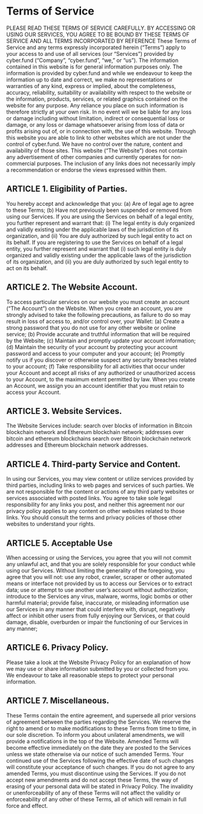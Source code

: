 # Terms of Service

PLEASE READ THESE TERMS OF SERVICE CAREFULLY. 
BY ACCESSING OR USING OUR SERVICES, YOU AGREE TO BE BOUND BY THESE TERMS OF SERVICE AND ALL TERMS INCORPORATED BY REFERENCE
These Terms of Service and any terms expressly incorporated herein (“Terms”) apply to your access to and use of all services (our “Services”) provided by cyber.fund (“Company”, “cyber.fund”, “we,” or “us”).
The information contained in this website is for general information purposes only. The information is provided by cyber.fund and while we endeavour to keep the information up to date and correct, we make no representations or warranties of any kind, express or implied, about the completeness, accuracy, reliability, suitability or availability with respect to the website or the information, products, services, or related graphics contained on the website for any purpose. Any reliance you place on such information is therefore strictly at your own risk.
In no event will we be liable for any loss or damage including without limitation, indirect or consequential loss or damage, or any loss or damage whatsoever arising from loss of data or profits arising out of, or in connection with, the use of this website.
Through this website you are able to link to other websites which are not under the control of cyber.fund. We have no control over the nature, content and availability of those sites. This website (“The Website”) does not contain any advertisement of other companies and currently operates for non-commercial purposes. The inclusion of any links does not necessarily imply a recommendation or endorse the views expressed within them.

## ARTICLE 1. Eligibility of Parties.
You hereby accept and acknowledge that you: (a) Are of legal age to agree to these Terms; (b) Have not previously been suspended or removed from using our Services. If you are using the Services on behalf of a legal entity, you further represent and warrant that: (i) The legal entity is duly organized and validly existing under the applicable laws of the jurisdiction of its organization, and (ii) You are duly authorized by such legal entity to act on its behalf. If you are registering to use the Services on behalf of a legal entity, you further represent and warrant that (i) such legal entity is duly organized and validly existing under the applicable laws of the jurisdiction of its organization, and (ii) you are duly authorized by such legal entity to act on its behalf.

## ARTICLE 2. The Website Account.
To access particular services on our website you must create an account (“The Account”) on the Website.  When you create an account, you are strongly advised to take the following precautions, as failure to do so may result in loss of access to, and/or control over, your Wallet: (a) Create a strong password that you do not use for any other website or online service; (b) Provide accurate and truthful information that will be required by the Website; (c) Maintain and promptly update your account information; (d) Maintain the security of your account by protecting your account password and access to your computer and your account; (e) Promptly notify us if you discover or otherwise suspect any security breaches related to your account; (f) Take responsibility for all activities that occur under your Account and accept all risks of any authorized or unauthorized access to your Account, to the maximum extent permitted by law. When you create an Account, we assign you an account identifier that you must retain to access your Account.

## ARTICLE 3. Website Services.
The Website Services include:
search over blocks of information in Bitcoin blockchain network and Ethereum blockchain network; addresses over bitcoin and ethereum blockchains
search over Bitcoin blockchain network addresses and Ethereum blockchain network addresses.

## ARTICLE 4. Third-party Service and Content.
In using our Services, you may view content or utilize services provided by third parties, including links to web pages and services of such parties. We are not responsible for the content or actions of any third party websites or services associated with posted links. You agree to take sole legal responsibility for any links you post, and neither this agreement nor our privacy policy applies to any content on other websites related to those links. You should consult the terms and privacy policies of those other websites to understand your rights. 

## ARTICLE 5. Acceptable Use
When accessing or using the Services, you agree that you will not commit any unlawful act, and that you are solely responsible for your conduct while using our Services. Without limiting the generality of the foregoing, you agree that you will not:
use any robot, crawler, scraper or other automated means or interface not provided by us to access our Services or to extract data;
use or attempt to use another user’s account without authorization;
introduce to the Services any virus, malware, worms, logic bombs or other harmful material;
provide false, inaccurate, or misleading information 
use our Services in any manner that could interfere with, disrupt, negatively affect or inhibit other users from fully enjoying our Services, or that could damage, disable, overburden or impair the functioning of our Services in any manner;

## ARTICLE 6. Privacy Policy.
Please take a look at the Website Privacy Policy for an explanation of how we may use or share information submitted by you or collected from you. We endeavour to take all reasonable steps to protect your personal information.

## ARTICLE 7. Miscellaneous. 
These Terms contain the entire agreement, and supersede all prior versions of agreement between the parties regarding the Services. We reserve the right to amend or to make modifications to these Terms from time to time, in our sole discretion. To inform you about unilateral amendments, we will provide a notifications in the top of the Website. Amended Terms will become effective immediately on the date they are posted to the Services unless we state otherwise via our notice of such amended Terms. Your continued use of the Services following the effective date of such changes will constitute your acceptance of such changes. If you do not agree to any amended Terms, you must discontinue using the Services. If you do not accept new amendments and do not accept these Terms, the way of erasing of your personal data will be stated in Privacy Policy.
The invalidity or unenforceability of any of these Terms will not affect the validity or enforceability of any other of these Terms, all of which will remain in full force and effect. 
 
 

